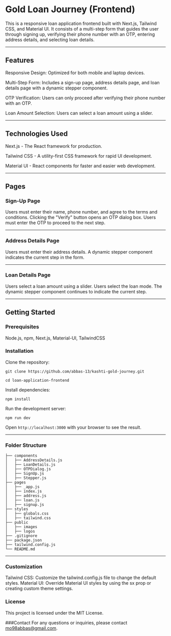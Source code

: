 # Gold Loan Journey (Frontend)

This is a responsive loan application frontend built with Next.js, Tailwind CSS, and Material UI. It consists of a multi-step form that guides the user through signing up, verifying their phone number with an OTP, entering address details, and selecting loan details.

---

## Features

Responsive Design: Optimized for both mobile and laptop devices.

Multi-Step Form: Includes a sign-up page, address details page, and loan details page with a dynamic stepper component.

OTP Verification: Users can only proceed after verifying their phone number with an OTP.

Loan Amount Selection: Users can select a loan amount using a slider.

---

## Technologies Used

Next.js - The React framework for production.

Tailwind CSS - A utility-first CSS framework for rapid UI development.

Material UI - React components for faster and easier web development.

---

## Pages

### Sign-Up Page

Users must enter their name, phone number, and agree to the terms and conditions.
Clicking the "Verify" button opens an OTP dialog box.
Users must enter the OTP to proceed to the next step.

***

### Address Details Page

Users must enter their address details.
A dynamic stepper component indicates the current step in the form.

___

### Loan Details Page

Users select a loan amount using a slider.
Users select the loan mode.
The dynamic stepper component continues to indicate the current step.

---

## Getting Started

### Prerequisites

Node.js, npm, Next.js, Material-UI, TailwindCSS


### Installation

Clone the repository:

```
git clone https://github.com/abbas-13/kashti-gold-journey.git
```
```
cd loan-application-frontend
```

Install dependencies:

```
npm install
```

Run the development server:

```
npm run dev
```

Open ```http://localhost:3000``` with your browser to see the result.

---

### Folder Structure

```
├── components
│   ├── AddressDetails.js
│   ├── LoanDetails.js
│   ├── OTPDialog.js
│   ├── SignUp.js
│   ├── Stepper.js
├── pages
│   ├── _app.js
│   ├── index.js
│   ├── address.js
│   ├── loan.js
│   ├── signup.js
├── styles
│   ├── globals.css
│   ├── tailwind.css
├── public
│   ├── images
│   ├── logos
├── .gitignore
├── package.json
├── tailwind.config.js
└── README.md
```

---

### Customization

Tailwind CSS: Customize the tailwind.config.js file to change the default styles.
Material UI: Override Material UI styles by using the sx prop or creating custom theme settings.


### License
This project is licensed under the MIT License.

###Contact
For any questions or inquiries, please contact mo98abbas@gmail.com.
